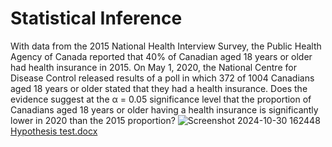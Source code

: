 #  Statistical Inference 
With data from the 2015 National Health Interview Survey, the Public Health 
Agency of Canada reported that 40% of Canadian aged 18 years or older had health 
insurance in 2015. 
On May 1, 2020, the National Centre for Disease Control released results of a poll 
in which 372 of 1004 Canadians aged 18 years or older stated that they had a health 
insurance. Does the evidence suggest at the α = 0.05 significance level that the 
proportion of Canadians aged 18 years or older having a health insurance is 
significantly lower in 2020 than the 2015 proportion?
![Screenshot 2024-10-30 162448](https://github.com/user-attachments/assets/b8dfda26-df97-45e2-9e93-357d05dbb1bb)
[Hypothesis test.docx](https://github.com/user-attachments/files/17578642/Hypothesis.test.docx)



